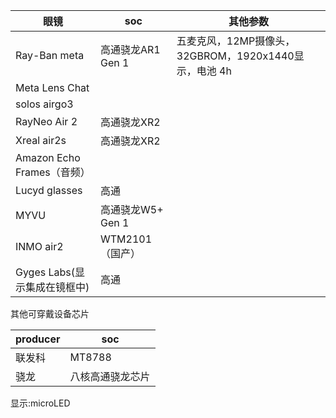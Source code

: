 | 眼镜                     | soc           | 其他参数                                   |
| ---------------------- | ------------- | -------------------------------------- |
| Ray-Ban meta           | 高通骁龙AR1 Gen 1 | 五麦克风，12MP摄像头，32GBROM，1920x1440显示，电池 4h |
| Meta Lens Chat         |               |                                        |
| solos airgo3           |               |                                        |
| RayNeo Air 2           | 高通骁龙XR2       |                                        |
| Xreal air2s            | 高通骁龙XR2       |                                        |
| Amazon Echo Frames（音频） |               |                                        |
| Lucyd glasses          | 高通            |                                        |
| MYVU                   | 高通骁龙W5+ Gen 1 |                                        |
| INMO air2              | WTM2101（国产）   |                                        |
| Gyges Labs(显示集成在镜框中)   | 高通            |                                        |
其他可穿戴设备芯片


| producer | soc      |
| -------- | -------- |
| 联发科      | MT8788   |
| 骁龙       | 八核高通骁龙芯片 |
显示:microLED